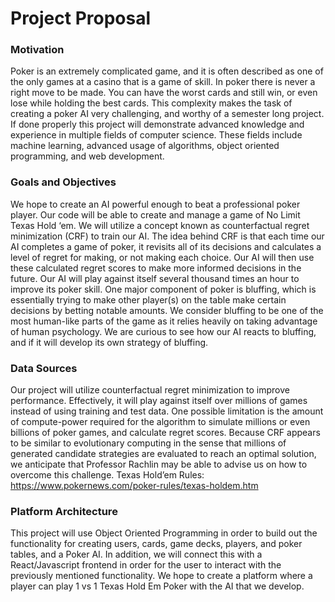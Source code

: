 # Project Proposal

### Motivation 

Poker is an extremely complicated game, and it is often described as one of the only games at a casino that is a game of skill. In poker there is never a right move to be made. You can have the worst cards and still win, or even lose while holding the best cards. This complexity makes the task of creating a poker AI very challenging, and worthy of a semester long project. If done properly this project will demonstrate advanced knowledge and experience in multiple fields of computer science. These fields include machine learning, advanced usage of algorithms, object oriented programming, and web development. 

### Goals and Objectives  

We hope to create an AI powerful enough to beat a professional poker player. Our code will be able to create and manage a game of No Limit Texas Hold ‘em. We will utilize a concept known as counterfactual regret minimization (CRF) to train our AI. The idea behind CRF is that each time our AI completes a game of poker, it revisits all of its decisions and calculates a level of regret for making, or not making each choice. Our AI will then use these calculated regret scores to make more informed decisions in the future. Our AI will play against itself several thousand times an hour to improve its poker skill. One major component of poker is bluffing, which is essentially trying to make other player(s) on the table make certain decisions by betting notable amounts. We consider bluffing to be one of the most human-like parts of the game as it relies heavily on taking advantage of human psychology. We are curious to see how our AI reacts to bluffing, and if it will develop its own strategy of bluffing. 


### Data Sources 

Our project will utilize counterfactual regret minimization to improve performance. Effectively, it will play against itself over millions of games instead of using training and test data. One possible limitation is the amount of compute-power required for the algorithm to simulate millions or even billions of poker games, and calculate regret scores. Because CRF appears to be similar to evolutionary computing in the sense that millions of generated candidate strategies are evaluated to reach an optimal solution, we anticipate that Professor Rachlin may be able to advise us on how to overcome this challenge.
Texas Hold’em Rules: https://www.pokernews.com/poker-rules/texas-holdem.htm

### Platform Architecture

This project will use Object Oriented Programming in order to build out the functionality for creating users, cards, game decks, players, and poker tables, and a Poker AI. In addition, we will connect this with a React/Javascript frontend in order for the user to interact with the previously mentioned functionality. We hope to create a platform where a player can play 1 vs 1 Texas Hold Em Poker with the AI that we develop.
